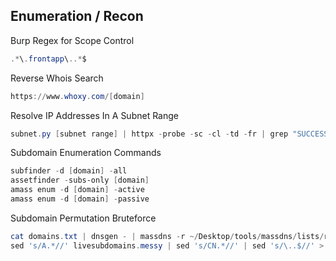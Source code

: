## [](#header-2) Enumeration / Recon
Burp Regex for Scope Control
```powershell
.*\.frontapp\..*$
```
Reverse Whois Search
```powershell
https://www.whoxy.com/[domain]
```
Resolve IP Addresses In A Subnet Range
```powershell
subnet.py [subnet range] | httpx -probe -sc -cl -td -fr | grep "SUCCESS"
```
Subdomain Enumeration Commands
```powershell
subfinder -d [domain] -all
assetfinder -subs-only [domain]
amass enum -d [domain] -active
amass enum -d [domain] -passive
```
Subdomain Permutation Bruteforce
```powershell
cat domains.txt | dnsgen - | massdns -r ~/Desktop/tools/massdns/lists/resolvers.txt -t A -o S -w livesubs
sed 's/A.*//' livesubdomains.messy | sed 's/CN.*//' | sed 's/\..$//' > domains.resolved
```
